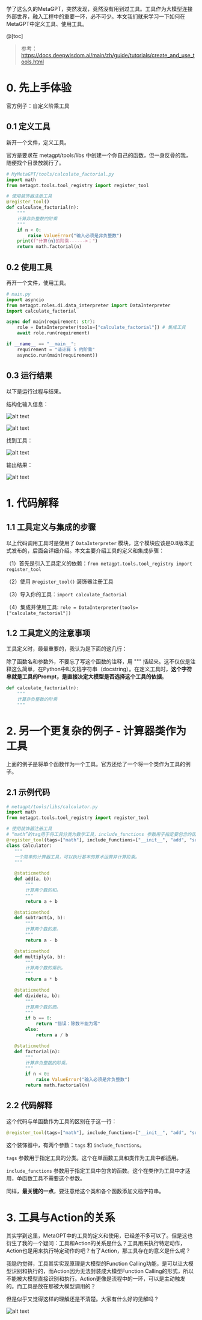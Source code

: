 
学了这么久的MetaGPT，突然发现，竟然没有用到过工具。工具作为大模型连接外部世界，融入工程中的重要一环，必不可少。本文我们就来学习一下如何在MetaGPT中定义工具、使用工具。

@[toc]


> 参考：https://docs.deepwisdom.ai/main/zh/guide/tutorials/create_and_use_tools.html

# 0. 先上手体验

官方例子：自定义阶乘工具

## 0.1 定义工具

新开一个文件，定义工具。

官方是要求在 metagpt/tools/libs 中创建一个你自己的函数，但一身反骨的我，随便找个目录放就行了。

```python
# MyMetaGPT/tools/calculate_factorial.py
import math
from metagpt.tools.tool_registry import register_tool

# 使用装饰器注册工具
@register_tool()
def calculate_factorial(n):
    """
    计算非负整数的阶乘
    """
    if n < 0:
        raise ValueError("输入必须是非负整数")
    print(f"计算{n}的阶乘------>：")
    return math.factorial(n)
```

## 0.2 使用工具

再开一个文件，使用工具。


```python
# main.py
import asyncio
from metagpt.roles.di.data_interpreter import DataInterpreter
import calculate_factorial

async def main(requirement: str):
    role = DataInterpreter(tools=["calculate_factorial"]) # 集成工具
    await role.run(requirement)

if __name__ == "__main__":
    requirement = "请计算 5 的阶乘"
    asyncio.run(main(requirement))
```

## 0.3 运行结果

以下是运行过程与结果。

结构化输入信息：

![alt text](image-22.png)

![alt text](image-23.png)

找到工具：

![alt text](image-26.png)

输出结果：

![alt text](image-25.png)


# 1. 代码解释

## 1.1 工具定义与集成的步骤

以上代码调用工具时是使用了 `DataInterpreter` 模块，这个模块应该是0.8版本正式发布的，后面会详细介绍。本文主要介绍工具的定义和集成步骤：

（1）首先是引入工具定义的依赖：`from metagpt.tools.tool_registry import register_tool`

（2）使用 `@register_tool()` 装饰器注册工具

（3）导入你的工具：`import calculate_factorial`

（4）集成并使用工具: `role = DataInterpreter(tools=["calculate_factorial"])`

## 1.2 工具定义的注意事项

工具定义时，最最重要的，我认为是下面的这几行：

除了函数名和参数外，不要忘了写这个函数的注释，用 """ 括起来。这不仅仅是注释这么简单，在Python中叫文档字符串（docstring）。在定义工具时，**这个字符串就是工具的Prompt，是直接决定大模型是否选择这个工具的依据**。

```python
def calculate_factorial(n):
    """
    计算非负整数的阶乘
    """
```

# 2. 另一个更复杂的例子 - 计算器类作为工具

上面的例子是将单个函数作为一个工具。官方还给了一个将一个类作为工具的例子。

## 2.1 示例代码

```python
# metagpt/tools/libs/calculator.py
import math
from metagpt.tools.tool_registry import register_tool

# 使用装饰器注册工具
# “math”的tag用于将工具分类为数学工具，include_functions 参数用于指定要包含的函数。这有利于`DataInterpreter`选择并理解工具
@register_tool(tags=["math"], include_functions=["__init__", "add", "subtract", "multiply", "divide", "factorial"])
class Calculator:
   """
   一个简单的计算器工具，可以执行基本的算术运算并计算阶乘。
   """

   @staticmethod
   def add(a, b):
       """
       计算两个数的和。
       """
       return a + b

   @staticmethod
   def subtract(a, b):
       """
       计算两个数的差。
       """
       return a - b

   @staticmethod
   def multiply(a, b):
       """
       计算两个数的乘积。
       """
       return a * b

   @staticmethod
   def divide(a, b):
       """
       计算两个数的商。
       """
       if b == 0:
           return "错误：除数不能为零"
       else:
           return a / b

   @staticmethod
   def factorial(n):
       """
       计算非负整数的阶乘。
       """
       if n < 0:
           raise ValueError("输入必须是非负整数")
       return math.factorial(n)
```

## 2.2 代码解释

这个代码与单函数作为工具的区别在于这一行：

```python
@register_tool(tags=["math"], include_functions=["__init__", "add", "subtract", "multiply", "divide", "factorial"])
```

这个装饰器中，有两个参数：`tags` 和 `include_functions`。

`tags` 参数用于指定工具的分类。这个在单函数工具和类作为工具中都适用。

`include_functions` 参数用于指定工具中包含的函数。这个在类作为工具中才适用，单函数工具不需要这个参数。

同样，**最关键的一点**，要注意给这个类和各个函数添加文档字符串。


# 3. 工具与Action的关系

其实学到这里，MetaGPT中的工具的定义和使用，已经差不多可以了。但是这也衍生了我的一个疑问：工具和Action的关系是什么？工具用来执行特定动作，Action也是用来执行特定动作的吧？有了Action，那工具存在的意义是什么呢？

我隐约觉得，工具其实实现原理是大模型的Function Calling功能，是可以让大模型识别和执行的，而Action因为无法封装成大模型Function Calling的形式，所以不能被大模型直接识别和执行。Action更像是流程中的一环，可以是主动触发的。而工具是放在那被大模型调用的？

但是似乎又觉得这样的理解还是不清楚。大家有什么好的见解吗？





![alt text](image-27.png)
